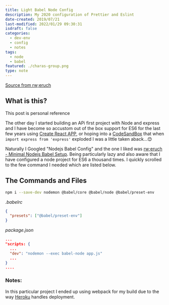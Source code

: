 ```yaml
---
title: Light Babel Node Config
description: My 2020 configuration of Prettier and Eslint
date-created: 2019/07/21
last-modified: 2022/01/29 09:30:31
isdraft: false
categories:
  - dev-env
  - config
  - notes
tags:
  - node
  - babel
featured: ./charas-group.png
type: note
---
```


[Source from rw;eruch](https://www.robinwieruch.de/minimal-node-js-babel-setup)

## What is this?

This post is personal reference

The other day I started building an APi first project with Node and express and I have become so accustom out of the box support for ES6 for the last few years using [Create React APP](https://reactjs.org/docs/create-a-new-react-app.html), or hoping into a [CodeSandBox](https://codesandbox.io/) that when `import express from 'express'` exploded I was a little taken aback...:blush:

Naturally I Googled "Nodejs Babel Config" and the one I liked was [rw;eruch - Minimal Nodejs Babel Setup](https://www.robinwieruch.de/minimal-node-js-babel-setup). Being particularly lazy and also aware that I have configured a node project for ES6 a thousand times. I quickly scrolled to the few command I needed which are listed below.

## The Commands and Files

```bash
npm i --save-dev nodemon @babel/core @babel/node @babel/preset-env
```

_.babelrc_

```json
{
  "presets": ["@babel/preset-env"]
}
```

_package.json_

```json
...
"scripts: {
  ...
  "dev": "nodemon --exec babel-node app.js"
  ...
}
....
```

### Notes:

In this particular project I ended up using webpack for my build due to the way [Heroku](https://heroku.com/) handles deployment.
